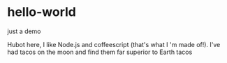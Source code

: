 # hello-world
just a demo

Hubot here, I like Node.js and coffeescript (that's what I 'm made of!).
I've had tacos on the moon and find them far superior to Earth tacos

